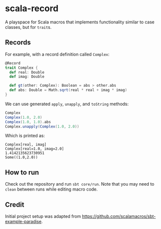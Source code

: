 # scala-record

A playspace for Scala macros that implements functionality similar to case classes,
but for `trait`s.

## Records

For example, with a record definition called `Complex`:
```scala
@Record
trait Complex {
  def real: Double
  def imag: Double

  def gt(other: Complex): Boolean = abs > other.abs
  def abs: Double = Math.sqrt(real * real + imag * imag)
}
```

We can use generated `apply`, `unapply`, and `toString` methods:
```scala
Complex
Complex(1.0, 2.0)
Complex(1.0, 1.0).abs
Complex.unapply(Complex(1.0, 2.0))
```

Which is printed as:
```text
Complex[real, imag]
Complex[real=1.0, imag=2.0]
1.4142135623730951
Some((1.0,2.0))
```

## How to run

Check out the repository and run `sbt core/run`. Note that you may need to `clean` between runs
while editing macro code.

## Credit

Initial project setup was adapted from https://github.com/scalamacros/sbt-example-paradise.

